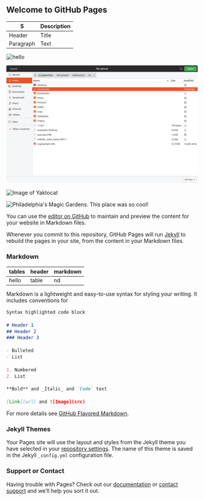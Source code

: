 ## Welcome to GitHub Pages

| S      | Description |
| ----------- | ----------- |
| Header      | Title       |
| Paragraph   | Text        |

![hello](/github.com/YiqunChen1999/YiqunChen1999.github.io/blob/master/Screenshot%20from%202019-07-08%2013-40-34.png)

![picture](https://github.com/YiqunChen1999/YiqunChen1999.github.io/blob/master/34.png)


![Image of Yaktocat](https://octodex.github.com/images/yaktocat.png)


![Philadelphia's Magic Gardens. This place was so cool!](/assets/images/philly-magic-gardens.jpg "Philadelphia's Magic Gardens")

You can use the [editor on GitHub](https://github.com/YiqunChen1999/YiqunChen1999.github.io/edit/master/README.md) to maintain and preview the content for your website in Markdown files.

Whenever you commit to this repository, GitHub Pages will run [Jekyll](https://jekyllrb.com/) to rebuild the pages in your site, from the content in your Markdown files.

### Markdown

| tables | header | markdown |
| ------ | ------ | -------- |
| hello  | table  | nd       |

Markdown is a lightweight and easy-to-use syntax for styling your writing. It includes conventions for

```markdown
Syntax highlighted code block

# Header 1
## Header 2
### Header 3

- Bulleted
- List

1. Numbered
2. List

**Bold** and _Italic_ and `Code` text

[Link](url) and ![Image](src)
```

For more details see [GitHub Flavored Markdown](https://guides.github.com/features/mastering-markdown/).

### Jekyll Themes

Your Pages site will use the layout and styles from the Jekyll theme you have selected in your [repository settings](https://github.com/YiqunChen1999/YiqunChen1999.github.io/settings). The name of this theme is saved in the Jekyll `_config.yml` configuration file.

### Support or Contact

Having trouble with Pages? Check out our [documentation](https://help.github.com/categories/github-pages-basics/) or [contact support](https://github.com/contact) and we’ll help you sort it out.
